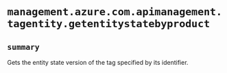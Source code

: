 # `management.azure.com.apimanagement.tagentity.getentitystatebyproduct`

## `summary`
Gets the entity state version of the tag specified by its identifier.



